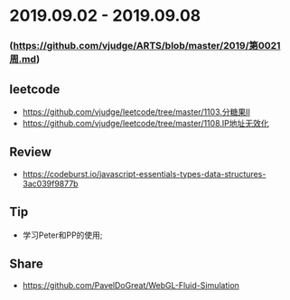# 2019.09.02 - 2019.09.08
### (https://github.com/vjudge/ARTS/blob/master/2019/第0021周.md)

## leetcode
* https://github.com/vjudge/leetcode/tree/master/1103.分糖果II
* https://github.com/vjudge/leetcode/tree/master/1108.IP地址无效化

## Review
* https://codeburst.io/javascript-essentials-types-data-structures-3ac039f9877b

## Tip
* 学习Peter和PP的使用;

## Share
* https://github.com/PavelDoGreat/WebGL-Fluid-Simulation

